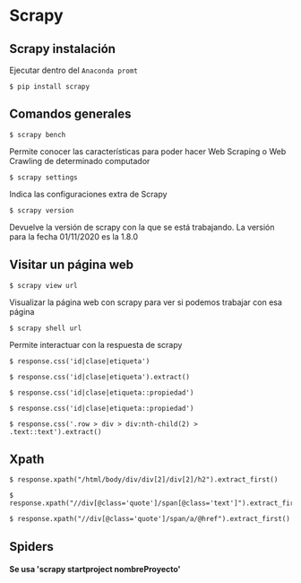 # Scrapy
## Scrapy instalación

Ejecutar dentro del `Anaconda promt`
```
$ pip install scrapy
```
## Comandos generales

```
$ scrapy bench
```
Permite conocer las características para poder hacer Web Scraping o Web Crawling de determinado computador

```
$ scrapy settings
```
Indica las configuraciones extra de Scrapy
```
$ scrapy version
```
Devuelve la versión de scrapy con la que se está trabajando.
La versión para la fecha 01/11/2020 es la 1.8.0

## Visitar un página web
```
$ scrapy view url
```

Visualizar la página web con scrapy para ver si podemos trabajar con esa página


```
$ scrapy shell url
```

Permite interactuar con la respuesta de scrapy


```
$ response.css('id|clase|etiqueta')
```


```
$ response.css('id|clase|etiqueta').extract()
```


```
$ response.css('id|clase|etiqueta::propiedad')
```


```
$ response.css('id|clase|etiqueta::propiedad')
```


```
$ response.css('.row > div > div:nth-child(2) > .text::text').extract()
```

## Xpath

```
$ response.xpath("/html/body/div/div[2]/div[2]/h2").extract_first()
```

```
$ response.xpath("//div[@class='quote']/span[@class='text']").extract_first()
```

```
$ response.xpath("//div[@class='quote']/span/a/@href").extract_first()
```

## Spiders


#### Se usa 'scrapy startproject nombreProyecto'